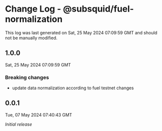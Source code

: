 # Change Log - @subsquid/fuel-normalization

This log was last generated on Sat, 25 May 2024 07:09:59 GMT and should not be manually modified.

## 1.0.0
Sat, 25 May 2024 07:09:59 GMT

### Breaking changes

- update data normalization according to fuel testnet changes

## 0.0.1
Tue, 07 May 2024 07:40:43 GMT

_Initial release_

